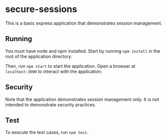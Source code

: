 # secure-sessions

This is a basic express application that demonstrates session management.

## Running

You must have node and npm installed. Start by running `npm install` in the root
of the application directory.

Then, run `npm start` to start the application. Open a browser at `localhost:3000`
to interact with the application.

## Security

Note that the application demonstrates session management only. It is not intended
to demonstrate security practices.

## Test

To execute the test cases, run `npm test`.

